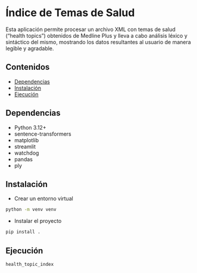 # Índice de Temas de Salud

Esta aplicación permite procesar un archivo XML con temas de salud (“health topics”) obtenidos de Medline Plus y lleva a
cabo análisis léxico y sintáctico del mismo, mostrando los datos resultantes al usuario de manera legible y agradable.

## Contenidos

- [Dependencias](#Dependencias)
- [Instalación](#Instalación)
- [Ejecución](#Ejecución)

## Dependencias

- Python 3.12+
- sentence-transformers
- matplotlib
- streamlit
- watchdog
- pandas
- ply

## Instalación

- Crear un entorno virtual

```bash
python -m venv venv
```

- Instalar el proyecto

```bash
pip install .
```

## Ejecución

```bash
health_topic_index
```
